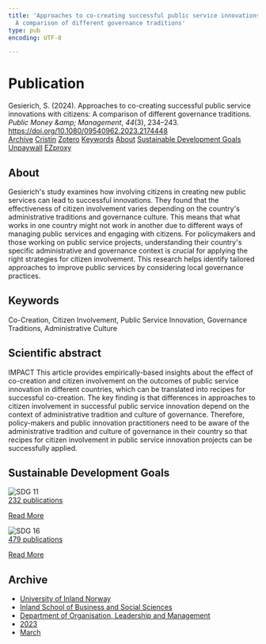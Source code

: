 ```yaml
---
title: 'Approaches to co-creating successful public service innovations with citizens:
  A comparison of different governance traditions'
type: pub
encoding: UTF-8

---
```

<h1>Publication</h1>
<article id="csl-bib-container-CY66EAEB" class="csl-bib-container">
  <div class="csl-bib-body"> <div class="csl-entry">Gesierich, S. (2024). Approaches to co-creating successful public service innovations with citizens: A comparison of different governance traditions. <i>Public Money &#38;amp; Management</i>, <i>44</i>(3), 234–243. <a href="https://doi.org/10.1080/09540962.2023.2174448">https://doi.org/10.1080/09540962.2023.2174448</a></div> </div>
  <div class="csl-bib-buttons">
    <a href="#taxonomy-article-CY66EAEB" alt="archive" class="csl-bib-button">Archive</a>
    <a href="https://app.cristin.no/results/show.jsf?id=2136115" alt="Cristin" class="csl-bib-button">Cristin</a>
    <a href="http://zotero.org/groups/5881554/items/CY66EAEB" alt="Zotero" class="csl-bib-button">Zotero</a>
    <a href="#keywords-article-CY66EAEB" alt="keywords" class="csl-bib-button">Keywords</a>
    <a href="#about-article-CY66EAEB" alt="about_pub" class="csl-bib-button">About</a>
    <a href="#sdg-article-CY66EAEB" alt="sdg" class="csl-bib-button">Sustainable Development Goals</a>
    <a href="https://doi.org/10.1080/09540962.2023.2174448" alt="Unpaywall" class="csl-bib-button">Unpaywall</a>
    <a href="https://doi.org/10.1080/09540962.2023.2174448" alt="EZproxy" class="csl-bib-button">EZproxy</a>
  </div>
  <div id="csl-bib-meta-container-CY66EAEB"></div>
</article>
<div id="csl-bib-meta-CY66EAEB" class="csl-bib-meta">
  <article id="about-article-CY66EAEB" class="about_pub-article">
    <h1>About</h1>
    Gesierich's study examines how involving citizens in creating new public services can lead to successful innovations. They found that the effectiveness of citizen involvement varies depending on the country's administrative traditions and governance culture. This means that what works in one country might not work in another due to different ways of managing public services and engaging with citizens. For policymakers and those working on public service projects, understanding their country's specific administrative and governance context is crucial for applying the right strategies for citizen involvement. This research helps identify tailored approaches to improve public services by considering local governance practices.
  </article>
  <article id="keywords-article-CY66EAEB" class="keywords-article">
    <h1>Keywords</h1>
    Co-Creation, Citizen Involvement, Public Service Innovation, Governance Traditions, Administrative Culture
  </article>
  <article id="abstract-article-CY66EAEB" class="abstract-article">
    <h1>Scientific abstract</h1>
    IMPACT This article provides empirically-based insights about the effect of co-creation and citizen involvement on the outcomes of public service innovation in different countries, which can be translated into recipes for successful co-creation. The key finding is that differences in approaches to citizen involvement in successful public service innovation depend on the context of administrative tradition and culture of governance. Therefore, policy-makers and public innovation practitioners need to be aware of the administrative tradition and culture of governance in their country so that recipes for citizen involvement in public service innovation projects can be successfully applied.
  </article>
  <article id="sdg-article-CY66EAEB" class="sdg-article">
    <h1>Sustainable Development Goals</h1>
    <div class="sdg-container"><div id="sdg11" class="sdg">
        <img src="{{< params subfolder >}}images/sdg/sdg11_en.png" class="image" alt="SDG 11">
        <div class="sdg-overlay">
          <a href="{{< params subfolder >}}en/archive/?sdg=11#archive" class="sdg-publication-count"><span>232</span> publications</a>
          <p><a href="https://sdgs.un.org/goals/goal11" class="sdg-read-more">Read More</a></p>
        </div>
      </div> <div id="sdg16" class="sdg">
        <img src="{{< params subfolder >}}images/sdg/sdg16_en.png" class="image" alt="SDG 16">
        <div class="sdg-overlay">
          <a href="{{< params subfolder >}}en/archive/?sdg=16#archive" class="sdg-publication-count"><span>479</span> publications</a>
          <p><a href="https://sdgs.un.org/goals/goal16" class="sdg-read-more">Read More</a></p>
        </div>
      </div></div>
  </article>
  <article id="taxonomy-article-CY66EAEB" class="taxonomy-article">
    <h1>Archive</h1>
    <ul>
      <li><a href="{{< params subfolder >}}en/archive/?key=3DCRN523">University of Inland Norway</a></li>
      <li><a href="{{< params subfolder >}}en/archive/?key=DU8Q9LN9">Inland School of Business and Social Sciences</a></li>
      <li><a href="{{< params subfolder >}}en/archive/?key=4LUWR3ZM">Department of Organisation, Leadership and Management</a></li>
      <li><a href="{{< params subfolder >}}en/archive/?key=THVQJFRI">2023</a></li>
      <li><a href="{{< params subfolder >}}en/archive/?key=5DDZ8L3N">March</a></li>
    </ul>
  </article>
</div>
